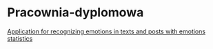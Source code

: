 # Pracownia-dyplomowa

[Application for recognizing emotions in texts and posts with emotions statistics](https://github.com/julialaska/Emotion_application)
